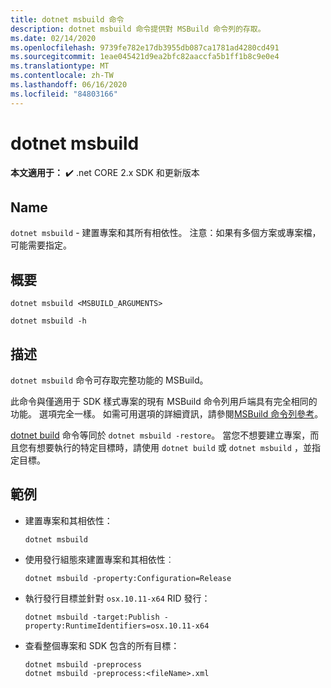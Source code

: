 ```yaml
---
title: dotnet msbuild 命令
description: dotnet msbuild 命令提供對 MSBuild 命令列的存取。
ms.date: 02/14/2020
ms.openlocfilehash: 9739fe782e17db3955db087ca1781ad4280cd491
ms.sourcegitcommit: 1eae045421d9ea2bfc82aaccfa5b1ff1b8c9e0e4
ms.translationtype: MT
ms.contentlocale: zh-TW
ms.lasthandoff: 06/16/2020
ms.locfileid: "84803166"
---
```

# <a name="dotnet-msbuild"></a>dotnet msbuild

**本文適用于：** ✔️ .net CORE 2.x SDK 和更新版本

## <a name="name"></a>Name

`dotnet msbuild` - 建置專案和其所有相依性。 注意：如果有多個方案或專案檔，可能需要指定。

## <a name="synopsis"></a>概要

```dotnetcli
dotnet msbuild <MSBUILD_ARGUMENTS>

dotnet msbuild -h
```

## <a name="description"></a>描述

`dotnet msbuild` 命令可存取完整功能的 MSBuild。

此命令與僅適用于 SDK 樣式專案的現有 MSBuild 命令列用戶端具有完全相同的功能。 選項完全一樣。 如需可用選項的詳細資訊，請參閱[MSBuild 命令列參考](/visualstudio/msbuild/msbuild-command-line-reference)。

[dotnet build](dotnet-build.md) 命令等同於 `dotnet msbuild -restore`。 當您不想要建立專案，而且您有想要執行的特定目標時，請使用 `dotnet build` 或 `dotnet msbuild` ，並指定目標。

## <a name="examples"></a>範例

- 建置專案和其相依性：

  ```dotnetcli
  dotnet msbuild
  ```

- 使用發行組態來建置專案和其相依性︰

  ```dotnetcli
  dotnet msbuild -property:Configuration=Release
  ```

- 執行發行目標並針對 `osx.10.11-x64` RID 發行：

  ```dotnetcli
  dotnet msbuild -target:Publish -property:RuntimeIdentifiers=osx.10.11-x64
  ```

- 查看整個專案和 SDK 包含的所有目標：

  ```dotnetcli
  dotnet msbuild -preprocess
  dotnet msbuild -preprocess:<fileName>.xml
  ```
